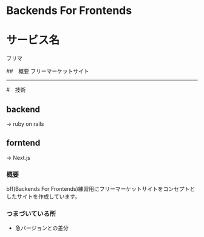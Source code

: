 # Backends For Frontends

# サービス名
フリマ

##　概要
フリーマーケットサイト

--- 

#　技術

## backend 
-> ruby on rails

## forntend
-> Next.js

### 概要
bff(Backends For Frontends)練習用にフリーマーケットサイトをコンセプトとしたサイトを作成しています。

### つまづいている所

- 急バージョンとの差分
